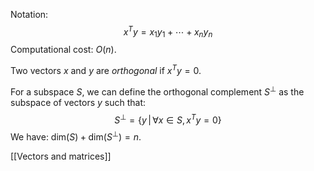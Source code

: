 Notation:
$$
x^T y = x_1 y_1 + \cdots + x_n y_n
$$
Computational cost: $O(n)$.

Two vectors $x$ and $y$ are _orthogonal_ if $x^T y = 0$.

For a subspace $S$, we can define the orthogonal complement $S^\perp$ as the subspace of vectors $y$ such that:
$$
S^\perp = \{ y \,|\, \forall x \in S, x^Ty = 0\}
$$
We have: $\text{dim}(S) + \text{dim}(S^\perp) = n$.

[[Vectors and matrices]]